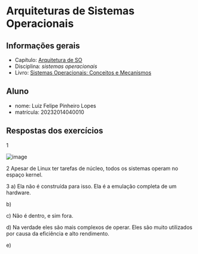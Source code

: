 # Arquiteturas de Sistemas Operacionais

## Informações gerais

- Capítulo: [Arquitetura de SO](https://wiki.inf.ufpr.br/maziero/lib/exe/fetch.php?media=socm:socm-03.pdf)
- Disciplina: *sistemas operacionais*
- Livro: [Sistemas Operacionais: Conceitos e Mecanismos](https://wiki.inf.ufpr.br/maziero/doku.php?id=socm:start)

## Aluno

- nome: Luiz Felipe Pinheiro Lopes 
- matrícula: 20232014040010 

## Respostas dos exercícios
1

![image](https://github.com/user-attachments/assets/518b403b-14f5-48db-9bba-f783a22e0e9f)

2 Apesar de Linux ter tarefas de núcleo, todos os sistemas operam no espaço kernel.

3 a) Ela não é construída para isso. Ela é a emulação completa de um hardware.

  b) 

  c) Não é dentro, e sim fora.

  d) Na verdade eles são mais complexos de operar. Eles são muito utilizados por causa da eficiência e alto rendimento.

  e)
